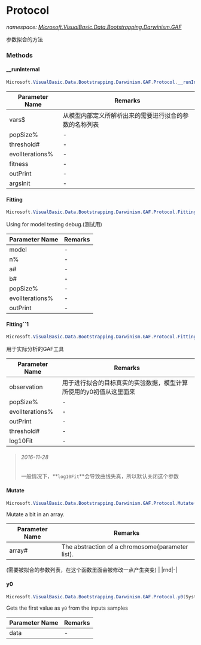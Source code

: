 ﻿# Protocol
_namespace: [Microsoft.VisualBasic.Data.Bootstrapping.Darwinism.GAF](./index.md)_

参数拟合的方法



### Methods

#### __runInternal
```csharp
Microsoft.VisualBasic.Data.Bootstrapping.Darwinism.GAF.Protocol.__runInternal(System.String[],System.Int32,System.Double,System.Int32,Microsoft.VisualBasic.Data.Bootstrapping.Darwinism.GAF.GAFFitness,Microsoft.VisualBasic.Language.List{Microsoft.VisualBasic.DataMining.Darwinism.GAF.Helper.ListenerHelper.outPrint}@,System.Collections.Generic.Dictionary{System.String,System.Double},Microsoft.VisualBasic.Mathematical.IRandomSeeds,Microsoft.VisualBasic.Data.Bootstrapping.Darwinism.GAF.MutateLevels,System.Action{Microsoft.VisualBasic.DataMining.Darwinism.GAF.Helper.ListenerHelper.outPrint,Microsoft.VisualBasic.Mathematical.Calculus.var[]},System.Double,Microsoft.VisualBasic.DataMining.Darwinism.GAF.ParallelComputing{Microsoft.VisualBasic.Data.Bootstrapping.Darwinism.GAF.ParameterVector})
```


|Parameter Name|Remarks|
|--------------|-------|
|vars$|从模型内部定义所解析出来的需要进行拟合的参数的名称列表|
|popSize%|-|
|threshold#|-|
|evolIterations%|-|
|fitness|-|
|outPrint|-|
|argsInit|-|


#### Fitting
```csharp
Microsoft.VisualBasic.Data.Bootstrapping.Darwinism.GAF.Protocol.Fitting(Microsoft.VisualBasic.Data.Bootstrapping.MonteCarlo.Model,System.Int32,System.Double,System.Double,System.Int32,System.Int32,Microsoft.VisualBasic.Language.List{Microsoft.VisualBasic.DataMining.Darwinism.GAF.Helper.ListenerHelper.outPrint}@,System.Double,System.Collections.Generic.Dictionary{System.String,System.Double},System.Boolean,Microsoft.VisualBasic.Mathematical.IRandomSeeds,Microsoft.VisualBasic.Data.Bootstrapping.Darwinism.GAF.MutateLevels,System.Action{Microsoft.VisualBasic.DataMining.Darwinism.GAF.Helper.ListenerHelper.outPrint,Microsoft.VisualBasic.Mathematical.Calculus.var[]},System.Double,Microsoft.VisualBasic.DataMining.Darwinism.GAF.ParallelComputing{Microsoft.VisualBasic.Data.Bootstrapping.Darwinism.GAF.ParameterVector})
```
Using for model testing debug.(测试用)

|Parameter Name|Remarks|
|--------------|-------|
|model|-|
|n%|-|
|a#|-|
|b#|-|
|popSize%|-|
|evolIterations%|-|
|outPrint|-|


#### Fitting``1
```csharp
Microsoft.VisualBasic.Data.Bootstrapping.Darwinism.GAF.Protocol.Fitting``1(System.Collections.Generic.IEnumerable{Microsoft.VisualBasic.ComponentModel.DataSourceModel.NamedValue{System.Double[]}},System.Double[],System.Int32,System.Int32,Microsoft.VisualBasic.Language.List{Microsoft.VisualBasic.DataMining.Darwinism.GAF.Helper.ListenerHelper.outPrint}@,System.Double,System.Boolean,System.String[],System.Collections.Generic.Dictionary{System.String,System.Double},System.Collections.Generic.Dictionary{System.String,System.Double},System.Boolean,Microsoft.VisualBasic.Mathematical.IRandomSeeds,Microsoft.VisualBasic.Data.Bootstrapping.Darwinism.GAF.MutateLevels,System.Action{Microsoft.VisualBasic.DataMining.Darwinism.GAF.Helper.ListenerHelper.outPrint,Microsoft.VisualBasic.Mathematical.Calculus.var[]},System.Double,Microsoft.VisualBasic.DataMining.Darwinism.GAF.ParallelComputing{Microsoft.VisualBasic.Data.Bootstrapping.Darwinism.GAF.ParameterVector})
```
用于实际分析的GAF工具

|Parameter Name|Remarks|
|--------------|-------|
|observation|用于进行拟合的目标真实的实验数据，模型计算所使用的y0初值从这里面来|
|popSize%|-|
|evolIterations%|-|
|outPrint|-|
|threshold#|-|
|log10Fit|-|

> 
>  ###### 2016-11-28
>  一般情况下，**`log10Fit`**会导致曲线失真，所以默认关闭这个参数
>  

#### Mutate
```csharp
Microsoft.VisualBasic.Data.Bootstrapping.Darwinism.GAF.Protocol.Mutate(System.Double[]@,System.Random,System.Double)
```
Mutate a bit in an array.

|Parameter Name|Remarks|
|--------------|-------|
|array#|The abstraction of a chromosome(parameter list).
 (需要被拟合的参数列表，在这个函数里面会被修改一点产生突变)
 |
|rnd|-|


#### y0
```csharp
Microsoft.VisualBasic.Data.Bootstrapping.Darwinism.GAF.Protocol.y0(System.Collections.Generic.IEnumerable{Microsoft.VisualBasic.ComponentModel.DataSourceModel.NamedValue{System.Double[]}})
```
Gets the first value as ``y0`` from the inputs samples

|Parameter Name|Remarks|
|--------------|-------|
|data|-|



